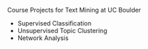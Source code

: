 Course Projects for Text Mining at UC Boulder
- Supervised Classification
- Unsupervised Topic Clustering
- Network Analysis
